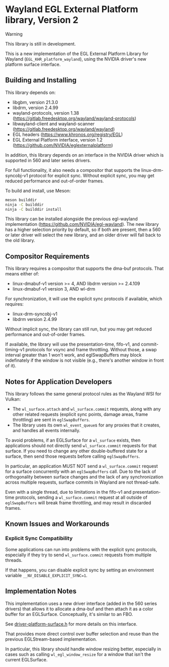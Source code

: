 # Wayland EGL External Platform library, Version 2

> [!warning]
> This library is still in development.

This is a new implementation of the EGL External Platform Library for Wayland
(`EGL_KHR_platform_wayland`), using the NVIDIA driver's new platform surface
interface.

## Building and Installing

This library depends on:
- libgbm, version 21.3.0
- libdrm, version 2.4.99
- wayland-protocols, version 1.38 (https://gitlab.freedesktop.org/wayland/wayland-protocols)
- libwayland-client and wayland-scanner (https://gitlab.freedesktop.org/wayland/wayland)
- EGL headers (https://www.khronos.org/registry/EGL)
- EGL External Platform interface, version 1.2 (https://github.com/NVIDIA/eglexternalplatform)

In addition, this library depends on an interface in the NVIDIA driver which is
supported in 560 and later series drivers.

For full functionality, it also needs a compositor that supports the
linux-drm-syncobj-v1 protocol for explicit sync. Without explicit sync, you may
get reduced performance and out-of-order frames.

To build and install, use Meson:
```sh
meson builddir
ninja -C builddir
ninja -C builddir install
```

This library can be installed alongside the previous egl-wayland implementation
(https://github.com/NVIDIA/egl-wayland). The new library has a higher selection
priority by default, so if both are present, then a 560 or later driver will
select the new library, and an older driver will fall back to the old library.

## Compositor Requirements

This library requires a compositor that supports the dma-buf protocols. That
means either of:
- linux-dmabuf-v1 version >= 4, AND libdrm version >= 2.4.109
- linux-dmabuf-v1 version 3, AND wl-drm

For synchronization, it will use the explicit sync protocols if available,
which requires:
- linux-drm-syncobj-v1
- libdrm version 2.4.99

Without implicit sync, the library can still run, but you may get reduced
performance and out-of-order frames.

If available, the library will use the presentation-time, fifo-v1, and
commit-timing-v1 protocols for vsync and frame throttling. Without those, a
swap interval greater than 1 won't work, and eglSwapBuffers may block
indefinately if the window is not visible (e.g., there's another window in
front of it).

## Notes for Application Developers

This library follows the same general protocol rules as the Wayland WSI for
Vulkan:
- The `wl_surface.attach` and `wl_surface.commit` requests, along with any
  other related requests (explicit sync points, damage areas, frame
  throttling) are sent in `eglSwapBuffers`.
- The library uses its own `wl_event_queue`s for any proxies that it creates,
  and handles all events internally.

To avoid problems, if an EGLSurface for a `wl_surface` exists, then
applications should not directly send `wl_surface.commit` requests for that
surface. If you need to change any other double-buffered state for a surface,
then send those requests before calling `eglSwapBuffers`.

In particular, an application MUST NOT send a `wl_surface.commit` request for
a surface concurrently with an `eglSwapBuffers` call. Due to the lack of
orthogonality between surface changes and the lack of any synchronization
across multiple requests, surface commits in Wayland are not thread-safe.

Even with a single thread, due to limitations in the fifo-v1 and
presentation-time protocols, sending a `wl_surface.commit` request at all
outside of `eglSwapBuffers` will break frame throttling, and may result in
discarded frames.

## Known Issues and Workarounds

### Explicit Sync Compatibility

Some applications can run into problems with the explicit sync protocols,
especially if they try to send `wl_surface.commit` requests from multiple
threads.

If that happens, you can disable explicit sync by setting an environment
variable `__NV_DISABLE_EXPLICIT_SYNC=1`.

## Implementation Notes

This implementation uses a new driver interface (added in the 560 series
drivers) that allows it to allocate a dma-buf and then attach it as a color
buffer for an EGLSurface. Conceptually, it's similar to an FBO.

See [driver-platform-surface.h](src/wayland/driver-platform-surface.h) for more
details on this interface.

That provides more direct control over buffer selection and reuse than the
previous EGLStream-based implementation.

In particular, this library should handle window resizing better, especially in
cases such as calling `wl_egl_window_resize` for a window that isn't the
current EGLSurface.
